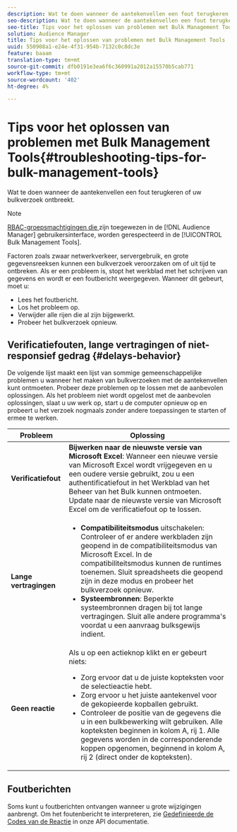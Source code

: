 ```yaml
---
description: Wat te doen wanneer de aantekenvellen een fout terugkeren of uw bulkverzoek ontbreekt.
seo-description: Wat te doen wanneer de aantekenvellen een fout terugkeren of uw bulkverzoek ontbreekt.
seo-title: Tips voor het oplossen van problemen met Bulk Management Tools
solution: Audience Manager
title: Tips voor het oplossen van problemen met Bulk Management Tools
uuid: 550908a1-e24e-4f31-954b-7132c0c8dc3e
feature: baaam
translation-type: tm+mt
source-git-commit: dfb0191e3ea6f6c360991a2012a15570b5cab771
workflow-type: tm+mt
source-wordcount: '402'
ht-degree: 4%

---
```



# Tips voor het oplossen van problemen met Bulk Management Tools{#troubleshooting-tips-for-bulk-management-tools}

Wat te doen wanneer de aantekenvellen een fout terugkeren of uw bulkverzoek ontbreekt.



<!-- 

<p>r_bulk_troubleshoot.xml </p>

 -->

>[!NOTE]
>
>[RBAC-groepsmachtigingen die ](../../features/administration/administration-overview.md) zijn toegewezen in de  [!DNL Audience Manager] gebruikersinterface, worden gerespecteerd in de  [!UICONTROL Bulk Management Tools].

Factoren zoals zwaar netwerkverkeer, servergebruik, en grote gegevensreeksen kunnen een bulkverzoek veroorzaken om of uit tijd te ontbreken. Als er een probleem is, stopt het werkblad met het schrijven van gegevens en wordt er een foutbericht weergegeven. Wanneer dit gebeurt, moet u:

* Lees het foutbericht.
* Los het probleem op.
* Verwijder alle rijen die al zijn bijgewerkt.
* Probeer het bulkverzoek opnieuw.

## Verificatiefouten, lange vertragingen of niet-responsief gedrag {#delays-behavior}

De volgende lijst maakt een lijst van sommige gemeenschappelijke problemen u wanneer het maken van bulkverzoeken met de aantekenvellen kunt ontmoeten. Probeer deze problemen op te lossen met de aanbevolen oplossingen. Als het probleem niet wordt opgelost met de aanbevolen oplossingen, slaat u uw werk op, start u de computer opnieuw op en probeert u het verzoek nogmaals zonder andere toepassingen te starten of ermee te werken.

<table id="table_AC6FB99402214A4EAC6E709465BB67AF"> 
 <thead> 
  <tr> 
   <th colname="col1" class="entry"> Probleem </th> 
   <th colname="col2" class="entry"> Oplossing </th> 
  </tr> 
 </thead>
 <tbody> 
  <tr> 
   <td colname="col1"> <b>Verificatiefout</b> </td> 
   <td colname="col2"> 
    <b>Bijwerken naar de nieuwste versie van Microsoft Excel</b>: Wanneer een nieuwe versie van Microsoft Excel wordt vrijgegeven en u een oudere versie gebruikt, zou u een authentificatiefout in het Werkblad van het Beheer van het Bulk kunnen ontmoeten. Update naar de nieuwste versie van Microsoft Excel om de verificatiefout op te lossen.
</td> 
  </tr> 
  <tr> 
   <td colname="col1"> <b>Lange vertragingen</b> </td> 
   <td colname="col2"> 
    <ul id="ul_AA6F414024B2475AB1C0B46DC3FF0B36"> 
     <li id="li_ECC83AC39D7142519AA9A223DB8FCF23"> <b>Compatibiliteitsmodus</b> uitschakelen: Controleer of er andere werkbladen zijn geopend in de compatibiliteitsmodus van Microsoft Excel. In de compatibiliteitsmodus kunnen de runtimes toenemen. Sluit spreadsheets die geopend zijn in deze modus en probeer het bulkverzoek opnieuw. </li> 
     <li id="li_234BFCF563234DE198884F33AB75280D"> <b>Systeembronnen</b>: Beperkte systeembronnen dragen bij tot lange vertragingen. Sluit alle andere programma's voordat u een aanvraag bulksgewijs indient. </li> 
    </ul> </td> 
  </tr> 
  <tr> 
   <td colname="col1"> <b>Geen reactie</b> </td> 
   <td colname="col2">Als u op een actieknop klikt en er gebeurt niets: 
    <ul id="ul_142E63CDD556414AB639E51734FEDBCF"> 
     <li id="li_DBB6C819603D46B5AECC9C854FDAFDF1">Zorg ervoor dat u de juiste kopteksten voor de selectieactie hebt. </li> 
     <li id="li_391C9031907A4085BDAD42054960045C">Zorg ervoor u het juiste aantekenvel voor de gekopieerde kopballen gebruikt. </li> 
     <li id="li_76A7241989204933858621FAAB5C3408">Controleer de positie van de gegevens die u in een bulkbewerking wilt gebruiken. Alle kopteksten beginnen in kolom A, rij 1. Alle gegevens worden in de corresponderende koppen opgenomen, beginnend in kolom A, rij 2 (direct onder de kopteksten). </li> 
    </ul> </td> 
  </tr> 
 </tbody> 
</table>

## Foutberichten

Soms kunt u foutberichten ontvangen wanneer u grote wijzigingen aanbrengt. Om het foutenbericht te interpreteren, zie [Gedefinieerde de Codes van de Reactie](/help/using/api/rest-api-main/aam-api-getting-started.md) in onze API documentatie.

